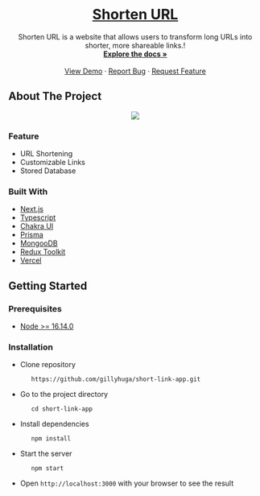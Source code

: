 <br />
<p align="center">
  
  
  <h1 align="center">
  <a href="https://url.gillyhuga.com/">
    Shorten URL
  </a>
  </h1>

  <p align="center">
    Shorten URL is a website that allows users to transform long URLs into shorter, more shareable links.!
    <br />
    <a href="https://github.com/gillyhuga/short-link-app"><strong>Explore the docs »</strong></a>
    <br />
    <br />
    <a href="https://url.gillyhuga.com/">View Demo</a>
    ·
    <a href="https://github.com/gillyhuga/short-link-app/issues">Report Bug</a>
    ·
    <a href="https://github.com/gillyhuga/short-link-app/issues">Request Feature</a>
  </p>
</p>

## About The Project

<p align="center">
<img src="https://github-production-user-asset-6210df.s3.amazonaws.com/37680589/271807923-784914c2-7c42-4af0-80d5-f0bf111cbb8a.png"></img>
</p>

### Feature

- URL Shortening
- Customizable Links
- Stored Database

### Built With

- [Next.js](https://nextjs.org/)
- [Typescript](https://www.typescriptlang.org/)
- [Chakra UI](https://chakra-ui.com/)
- [Prisma](https://www.prisma.io/)
- [MongooDB](https://www.mongodb.com/)
- [Redux Toolkit](https://redux-toolkit.js.org/)
- [Vercel](https://vercel.com/)

## Getting Started

### Prerequisites

- [Node >= 16.14.0](https://nodejs.org/en/)

### Installation

- Clone repository
  ```
     https://github.com/gillyhuga/short-link-app.git
  ```
- Go to the project directory
  ```
     cd short-link-app
  ```
- Install dependencies

  ```
     npm install
  ```

- Start the server
  ```
     npm start
  ```
- Open `http://localhost:3000` with your browser to see the result
